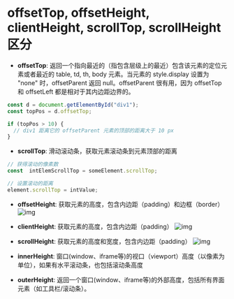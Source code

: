 # offsetTop, offsetHeight, clientHeight, scrollTop, scrollHeight 区分

- **offsetTop**: 返回一个指向最近的（指包含层级上的最近）包含该元素的定位元素或者最近的 table, td, th, body 元素。当元素的 style.display 设置为 "none" 时，offsetParent 返回 null。offsetParent 很有用，因为 offsetTop 和 offsetLeft 都是相对于其内边距边界的。

```js
const d = document.getElementById("div1");
const topPos = d.offsetTop;

if (topPos > 10) {
  // div1 距离它的 offsetParent 元素的顶部的距离大于 10 px
}
```

- **scrollTop**: 滑动滚动条，获取元素滚动条到元素顶部的距离

```js
// 获得滚动的像素数
const  intElemScrollTop = someElement.scrollTop;

// 设置滚动的距离
element.scrollTop = intValue;
```

- **offsetHeight**: 获取元素的高度，包含内边距（padding）和边框（border）
![img](/offsetHeight.png)

- **clientHeight**: 获取元素的高度，包含内边距（padding）
![img](/clientHeight.png)

- **scrollHeight**: 获取元素的高度和宽度，包含内边距（padding）
![img](/scrollHeight.png)

- **innerHeight**: 窗口(window、iframe等)的视口（viewport）高度（以像素为单位），如果有水平滚动条，也包括滚动条高度

- **outerHeight**: 返回一个窗口(window、iframe等)的外部高度，包括所有界面元素（如工具栏/滚动条）。
